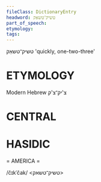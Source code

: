 ```yaml
---
fileClass: DictionaryEntry
headword: טשיק־טשאַק
part_of_speech: 
etymology: 
tags: 
---
```

טשיק־טשאַק
'quickly, one-two-three'

ETYMOLOGY
===========
Modern Hebrew צ'יק־צ'ק

CENTRAL
========

HASIDIC
=======
= AMERICA = 

/čɪkˈčak/ <טשיק־טשאק> 